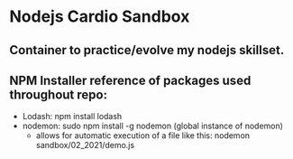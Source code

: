 # Nodejs Cardio Sandbox

## Container to practice/evolve my nodejs skillset. 



## NPM Installer reference of packages used throughout repo:
- Lodash: npm install lodash
- nodemon: sudo npm install -g nodemon   (global instance of nodemon)
    - allows for automatic execution of a file like this: nodemon sandbox/02_2021/demo.js
